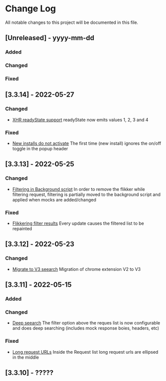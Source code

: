 # Change Log

All notable changes to this project will be documented in this file.

## [Unreleased] - yyyy-mm-dd

### Added

### Changed

### Fixed

## [3.3.14] - 2022-05-27

### Changed

- [XHR readyState support](https://github.com/scaljeri/oh-my-mock/issues/139)
  readyState now emits values 1, 2, 3 and 4

### Fixed

- [New installs do not activate](https://github.com/scaljeri/oh-my-mock/issues/138)
  The first time (new install) ignores the on/off toggle in the popup header

## [3.3.13] - 2022-05-25

### Changed

- [Filtering in Background script](https://github.com/scaljeri/oh-my-mock/issues/124)
  In order to remove the flikker while filtering request, filtering is partially moved to the
  background script and applied when mocks are added/changed

### Fixed

- [Flikkering filter results](https://github.com/scaljeri/oh-my-mock/issues/137)
  Every update causes the filtered list to be repainted

## [3.3.12] - 2022-05-23

### Changed

- [Migrate to V3 seearch](https://github.com/scaljeri/oh-my-mock/issues/124)
  Migration of chrome extension V2 to V3

## [3.3.11] - 2022-05-15

### Added

### Changed

- [Deep seearch](https://github.com/scaljeri/oh-my-mock/issues/135)
  The filter option above the reques list is now configurable and does deep searching (includes mock response boies, headers, etc)

### Fixed

- [Long request URLs](https://github.com/scaljeri/oh-my-mock/issues/136)
  Inside the Request list long request urls are ellipsed in the middle

## [3.3.10] - ?????
